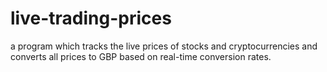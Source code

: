 # live-trading-prices
a program which tracks the live prices of stocks and cryptocurrencies and converts all prices to GBP based on real-time conversion rates.
